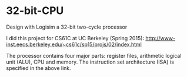 # 32-bit-CPU
Design with Logisim a 32-bit two-cycle processor

I did this project for CS61C at UC Berkeley (Spring 2015):
http://www-inst.eecs.berkeley.edu/~cs61c/sp15/projs/02/index.html

The processor contains four major parts: register files, arithmetic logical unit (ALU), CPU and memory. The instruction set architecture (ISA) is specified in the above link.


